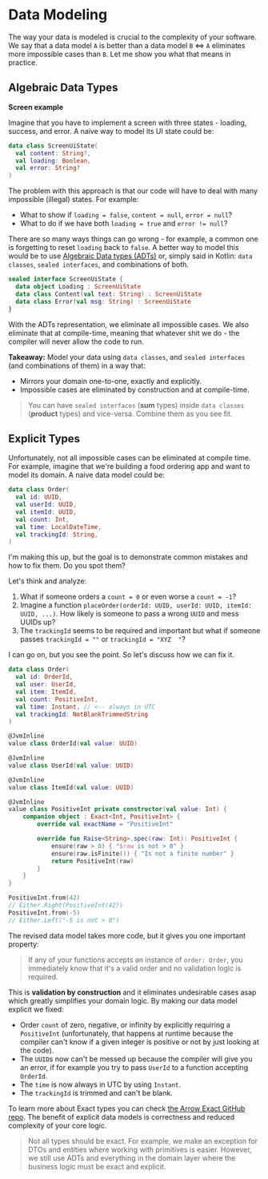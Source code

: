 # Data Modeling

The way your data is modeled is crucial to the complexity of your software. 
We say that a data model `A` is better than a data model `B` <=> `A` eliminates more impossible cases than `B`. Let me show you what that means in practice.

## Algebraic Data Types

**Screen example**

Imagine that you have to implement a screen with three states - loading, success, and error.
A naive way to model its UI state could be:

```kotlin
data class ScreenUiState(
  val content: String?,
  val loading: Boolean,
  val error: String?
)
```

The problem with this approach is that our code will have to deal with many impossible (illegal) states. For example:

- What to show if `loading = false`, `content = null`, `error = null`?
- What to do if we have both `loading = true` and `error != null`?

There are so many ways things can go wrong - for example, a common one is forgetting to reset `loading` back to `false`.
A better way to model this would be to use [Algebraic Data types (ADTs)](https://wiki.haskell.org/Algebraic_data_type) or, simply said in Kotlin: `data classes`, `sealed interfaces`, and combinations of both.

```kotlin
sealed interface ScreenUiState {
  data object Loading : ScreenUiState
  data class Content(val text: String) : ScreenUiState
  data class Error(val msg: String) : ScreenUiState
}
```

With the ADTs representation, we eliminate all impossible cases. We also eliminate that at compile-time, meaning that whatever shit we do - the compiler will never allow the code to run.

**Takeaway:** Model your data using `data classes`, and  `sealed interfaces` (and combinations of them) in a way that:

- Mirrors your domain one-to-one, exactly and explicitly.
- Impossible cases are eliminated by construction and at compile-time.

> You can have `sealed interfaces` (**sum** types) inside `data classes` (**product** types) and vice-versa. Combine them as you see fit.

## Explicit Types

Unfortunately, not all impossible cases can be eliminated at compile time. For example, imagine that we're building
a food ordering app and want to model its domain. A naive data model could be:

```kotlin
data class Order(
  val id: UUID,
  val userId: UUID,
  val itemId: UUID,
  val count: Int,
  val time: LocalDateTime,
  val trackingId: String,
)
```

I'm making this up, but the goal is to demonstrate common mistakes and how to fix them.
Do you spot them?

Let's think and analyze:

1. What if someone orders a `count = 0` or even worse a `count = -1`?
2. Imagine a function `placeOrder(orderId: UUID, userId: UUID, itemId: UUID, ...)`. How likely is someone to pass a wrong `UUID` and mess UUIDs up?
3. The `trackingId` seems to be required and important but what if someone passes `trackingId = ""` or `trackingId = "XYZ  "`?

I can go on, but you see the point. So let's discuss how we can fix it.

```kotlin
data class Order(
  val id: OrderId,
  val user: UserId,
  val item: ItemId,
  val count: PositiveInt,
  val time: Instant, // <-- always in UTC 
  val trackingId: NotBlankTrimmedString
)

@JvmInline
value class OrderId(val value: UUID)

@JvmInline
value class UserId(val value: UUID)

@JvmInline
value class ItemId(val value: UUID)

@JvmInline
value class PositiveInt private constructor(val value: Int) {
    companion object : Exact<Int, PositiveInt> {
        override val exactName = "PositiveInt"

        override fun Raise<String>.spec(raw: Int): PositiveInt {
            ensure(raw > 0) { "$raw is not > 0" }
            ensure(raw.isFinite()) { "Is not a finite number" }
            return PositiveInt(raw)
        }
    }
}

PositiveInt.from(42)
// Either.Right(PositiveInt(42))
PositiveInt.from(-5)
// Either.Left("-5 is not > 0")
```

The revised data model takes more code, but it gives you one important property:

> If any of your functions accepts an instance of `order: Order`, you immediately know that it's a valid order and no validation logic is required.

This is **validation by construction** and it eliminates undesirable cases asap which greatly simplifies your domain logic. By making our data model explicit we fixed:

- Order `count` of zero, negative, or infinity by explicitly requiring a `PositiveInt` (unfortunately, that happens at runtime because the compiler can't know if a given integer is positive or not by just looking at the code).
- The `UUID`s now can't be messed up because the compiler will give you an error, if for example you try to pass `UserId` to a function accepting `OrderId`.
- The `time` is now always in UTC by using `Instant`.
- The `trackingId` is trimmed and can't be blank.

To learn more about Exact types you can check [the Arrow Exact GitHub repo](https://github.com/arrow-kt/arrow-exact). The benefit of explicit data models is correctness and reduced complexity of your core logic.

> Not all types should be exact. For example, we make an exception for DTOs and entities where working with primitives is easier.
> However, we still use ADTs and everything in the domain layer where the business logic must be exact and explicit.
